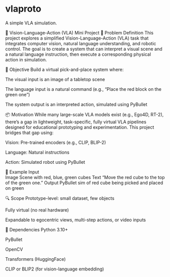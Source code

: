 # vlaproto
A simple VLA simulation.

🚀 Vision-Language-Action (VLA) Mini Project
🧠 Problem Definition
This project explores a simplified Vision-Language-Action (VLA) task that integrates computer vision, natural language understanding, and robotic control. The goal is to create a system that can interpret a visual scene and a natural language instruction, then execute a corresponding physical action in simulation.

🎯 Objective
Build a virtual pick-and-place system where:

The visual input is an image of a tabletop scene

The language input is a natural command (e.g., “Place the red block on the green one”)

The system output is an interpreted action, simulated using PyBullet

📦 Motivation
While many large-scale VLA models exist (e.g., Ego4D, RT-2), there’s a gap in lightweight, task-specific, fully virtual VLA pipelines designed for educational prototyping and experimentation. This project bridges that gap using:

Vision: Pre-trained encoders (e.g., CLIP, BLIP-2)

Language: Natural instructions

Action: Simulated robot using PyBullet

🧪 Example
Input	
Image	Scene with red, blue, green cubes
Text	“Move the red cube to the top of the green one.”
Output	PyBullet sim of red cube being picked and placed on green

🔍 Scope
Prototype-level: small dataset, few objects

Fully virtual (no real hardware)

Expandable to egocentric views, multi-step actions, or video inputs

📎 Dependencies
Python 3.10+

PyBullet

OpenCV

Transformers (HuggingFace)

CLIP or BLIP2 (for vision-language embedding)
